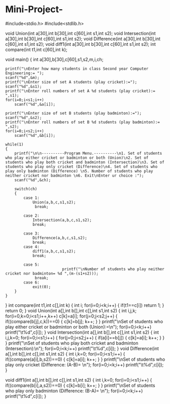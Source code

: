 # Mini-Project-

#include<stdio.h>
#include<stdlib.h>

void Union(int a[30],int b[30],int c[60],int s1,int s2);
void Intersection(int a[30],int b[30],int c[60],int s1,int s2);
void Difference(int a[30],int b[30],int c[60],int s1,int s2);
void diff1(int a[30],int b[30],int c[60],int s1,int s2);
int compare(int t1,int c[60],int k);

void main()
{
	int a[30],b[30],c[60],s1,s2,m,i,ch;

	printf("\nEnter how many students in class Second year Computer Engineering:= ");
	scanf("%d",&m);
	printf("\nEnter size of set A students (play cricket):=");
	scanf("%d",&s1);
	printf("\nEnter roll numbers of set A %d students (play cricket):= ",s1);
	for(i=0;i<s1;i++)
		scanf("%d",&a[i]);

	printf("\nEnter size of set B students (play badminton):=");
	scanf("%d",&s2);
	printf("\nEnter roll numbers of set B %d students (play badminton):= ",s2);
	for(i=0;i<s2;i++)
		scanf("%d",&b[i]);

	while(1)
	{
		printf("\n\n----------Program Menu.----------\n1. Set of students who play either cricket or badminton or both (Union)\n2. Set of students who play both cricket and badminton (Intersection)\n3. Set of students who play only cricket (Difference)\n4. Set of students who play only badminton (Difference) \n5. Number of students who play neither cricket nor badminton \n6. Exit\nEnter ur choice :");
		scanf("%d",&ch);
		
		switch(ch)
		{
			case 1:
				Union(a,b,c,s1,s2);
				 break;

			case 2:
				Intersection(a,b,c,s1,s2);
				break;

			case 3:
				Difference(a,b,c,s1,s2);
				break;
			case 4:
				diff1(a,b,c,s1,s2);
				break;
        
			case 5:
                             printf("\nNumber of students who play neither cricket nor badminton= %d ",(m-(s1+s2)));
			     break;
			case 6:	
				exit(0);
		}
	}
}
int compare(int t1,int c[],int k)
{
	int i;
	for(i=0;i<k;i++)
	{
		if(t1==c[i])
			return 1;
	}
	return 0;
}
void Union(int a[],int b[],int c[],int s1,int s2)
{
	int i,j,k;
	for(i=0,k=0;i<s1;i++,k++)
		c[k]=a[i];
	for(j=0;j<s2;j++)
	{
		if((compare(b[j],c,k))==0)
		{
			c[k]=b[j];
			k++;
		}
	}
	printf("\nSet of students who play either cricket or badminton or both (Union):=\n");
	for(i=0;i<k;i++)
		printf("\t%d",c[i]);
}
void Intersection(int a[],int b[],int c[],int s1,int s2)
{
	int i,j,k=0;
	for(i=0;i<s1;i++)
	{
		for(j=0;j<s2;j++)
		{
			if(a[i]==b[j])
			{
				c[k]=a[i];
				k++;
			}
		}
	}
	printf("\nSet of students who play both cricket and badminton (Intersection):\n");
	for(i=0;i<k;i++)
		printf("\t%d",c[i]);
}
void Difference(int a[],int b[],int c[],int s1,int s2)
{
	int i,k=0;
	for(i=0;i<s1;i++)
	{
		if((compare(a[i],b,s2))==0)
		{
			c[k]=a[i];
			k++;
		}
	}
	printf("\nSet of students who play only cricket (Difference: (A-B)= \n");
	for(i=0;i<k;i++)
		printf("\t%d",c[i]);
}

void diff1(int a[],int b[],int c[],int s1,int s2)
{
	int i,k=0;
	for(i=0;i<s1;i++)
	{
		if((compare(b[i],a,s2))==0)
		{
			c[k]=b[i];
			k++;
		}
	}
	printf("\nSet of students who play only badminton (Difference: (B-A)= \n");
	for(i=0;i<k;i++)
		printf("\t%d",c[i]);
}
